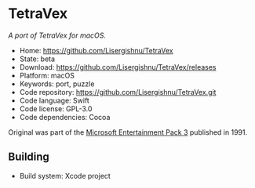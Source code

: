 # TetraVex

_A port of TetraVex for macOS._

- Home: https://github.com/Lisergishnu/TetraVex
- State: beta
- Download: https://github.com/Lisergishnu/TetraVex/releases
- Platform: macOS
- Keywords: port, puzzle
- Code repository: https://github.com/Lisergishnu/TetraVex.git
- Code language: Swift
- Code license: GPL-3.0
- Code dependencies: Cocoa


Original was part of the [Microsoft Entertainment Pack 3](https://en.wikipedia.org/wiki/Microsoft_Entertainment_Pack#Microsoft_Entertainment_Pack_3) published in 1991.

## Building

- Build system: Xcode project
